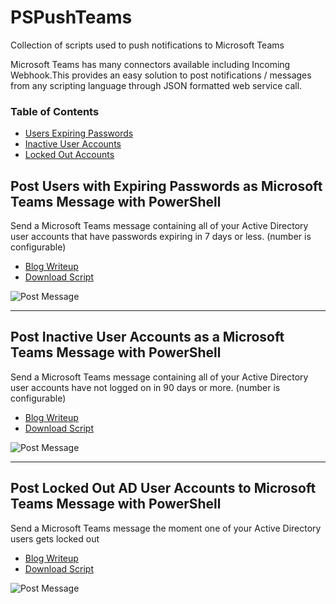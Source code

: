 # PSPushTeams
Collection of scripts used to push notifications to Microsoft Teams

Microsoft Teams has many connectors available including Incoming Webhook.This provides an easy solution to post notifications / messages from any scripting language through JSON formatted web service call.

### Table of Contents
* [Users Expiring Passwords](https://github.com/bwya77/PSPushTeams/blob/master/README.md#post-users-with-expiring-passwords-as-microsoft-teams-message-with-powershell)
* [Inactive User Accounts](https://github.com/bwya77/PSPushTeams/blob/master/README.md#post-inactive-user-accounts-as-a-microsoft-teams-message-with-powershell)
* [Locked Out Accounts](https://github.com/bwya77/PSPushTeams/blob/master/README.md#post-locked-out-ad-user-accounts-to-microsoft-teams-message-with-powershell)

## Post Users with Expiring Passwords as Microsoft Teams Message with PowerShell 
Send a Microsoft Teams message containing all of your Active Directory user accounts that have passwords expiring in 7 days or less. (number is configurable)

* [Blog Writeup](https://thelazyadministrator.com/2018/12/07/post-users-with-expiring-passwords-as-team-message-with-powershell/)
* [Download Script](https://github.com/bwya77/PSPushTeams/blob/master/ExpiringPasswordUsers.ps1)

![Post Message](https://thelazyadministrator.com/wp-content/uploads/2018/12/notification-1.png)


____

## Post Inactive User Accounts as a Microsoft Teams Message with PowerShell
Send a Microsoft Teams message containing all of your Active Directory user accounts have not logged on in 90 days or more. (number is configurable)

* [Blog Writeup](https://thelazyadministrator.com/2018/12/11/post-inactive-users-as-a-microsoft-teams-message-with-powershell/)
* [Download Script](https://github.com/bwya77/PSPushTeams/blob/master/InactiveUsers.ps1)

![Post Message](https://thelazyadministrator.com/wp-content/uploads/2018/12/Inactive-Users.png)


____
## Post Locked Out AD User Accounts to Microsoft Teams Message with PowerShell
Send a Microsoft Teams message the moment one of your Active Directory users gets locked out

* [Blog Writeup](https://thelazyadministrator.com/2018/12/13/get-a-teams-notification-the-moment-an-active-directory-user-gets-locked-out-with-powershell-using-webhooks/)
* [Download Script](https://github.com/bwya77/PSPushTeams/blob/master/LockedOutUser.ps1)

![Post Message](https://thelazyadministrator.com/wp-content/uploads/2018/12/lockout.png)
